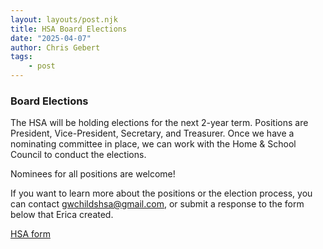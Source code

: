 ```yaml
---
layout: layouts/post.njk
title: HSA Board Elections
date: "2025-04-07"
author: Chris Gebert
tags:
    - post
---
```

### Board Elections

The HSA will be holding elections for the next 2-year term. Positions are President, Vice-President, Secretary, and Treasurer. Once we have a nominating committee in place, we can work with the Home & School Council to conduct the elections.

Nominees for all positions are welcome!

If you want to learn more about the positions or the election process, you can contact gwchildshsa@gmail.com, or submit a response to the form below that Erica created. 

[HSA form](https://docs.google.com/forms/d/e/1FAIpQLScFNutFwrQxMVR04_kEF2kshZugu0_H-jtopiht8Yeo8p9V3w/viewform)